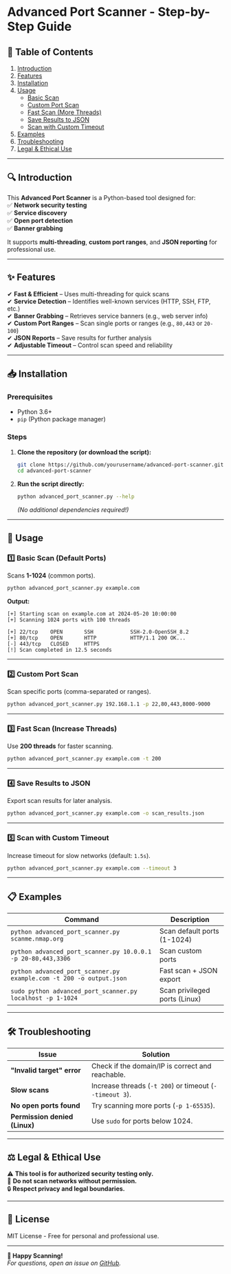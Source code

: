 # **Advanced Port Scanner - Step-by-Step Guide**  

## **📌 Table of Contents**  
1. [Introduction](#-introduction)  
2. [Features](#-features)  
3. [Installation](#-installation)  
4. [Usage](#-usage)  
   - [Basic Scan](#1-basic-scan-default-ports)  
   - [Custom Port Scan](#2-custom-port-scan)  
   - [Fast Scan (More Threads)](#3-fast-scan-increase-threads)  
   - [Save Results to JSON](#4-save-results-to-json)  
   - [Scan with Custom Timeout](#5-scan-with-custom-timeout)  
5. [Examples](#-examples)  
6. [Troubleshooting](#-troubleshooting)  
7. [Legal & Ethical Use](#-legal--ethical-use)  

---

## **🔍 Introduction**  
This **Advanced Port Scanner** is a Python-based tool designed for:  
✅ **Network security testing**  
✅ **Service discovery**  
✅ **Open port detection**  
✅ **Banner grabbing**  

It supports **multi-threading**, **custom port ranges**, and **JSON reporting** for professional use.  

---

## **✨ Features**  
✔ **Fast & Efficient** – Uses multi-threading for quick scans  
✔ **Service Detection** – Identifies well-known services (HTTP, SSH, FTP, etc.)  
✔ **Banner Grabbing** – Retrieves service banners (e.g., web server info)  
✔ **Custom Port Ranges** – Scan single ports or ranges (e.g., `80,443` or `20-100`)  
✔ **JSON Reports** – Save results for further analysis  
✔ **Adjustable Timeout** – Control scan speed and reliability  

---

## **📥 Installation**  
### **Prerequisites**  
- Python 3.6+  
- `pip` (Python package manager)  

### **Steps**  
1. **Clone the repository (or download the script):**  
   ```bash
   git clone https://github.com/yourusername/advanced-port-scanner.git
   cd advanced-port-scanner
   ```
2. **Run the script directly:**  
   ```bash
   python advanced_port_scanner.py --help
   ```
   *(No additional dependencies required!)*  

---

## **🚀 Usage**  

### **1️⃣ Basic Scan (Default Ports)**  
Scans **1-1024** (common ports).  
```bash
python advanced_port_scanner.py example.com
```
**Output:**  
```
[+] Starting scan on example.com at 2024-05-20 10:00:00  
[+] Scanning 1024 ports with 100 threads  

[+] 22/tcp    OPEN       SSH            SSH-2.0-OpenSSH_8.2  
[+] 80/tcp    OPEN       HTTP           HTTP/1.1 200 OK...  
[-] 443/tcp   CLOSED     HTTPS  
[!] Scan completed in 12.5 seconds  
```

---

### **2️⃣ Custom Port Scan**  
Scan specific ports (comma-separated or ranges).  
```bash
python advanced_port_scanner.py 192.168.1.1 -p 22,80,443,8000-9000
```

---

### **3️⃣ Fast Scan (Increase Threads)**  
Use **200 threads** for faster scanning.  
```bash
python advanced_port_scanner.py example.com -t 200
```

---

### **4️⃣ Save Results to JSON**  
Export scan results for later analysis.  
```bash
python advanced_port_scanner.py example.com -o scan_results.json
```

---

### **5️⃣ Scan with Custom Timeout**  
Increase timeout for slow networks (default: `1.5s`).  
```bash
python advanced_port_scanner.py example.com --timeout 3
```

---

## **📋 Examples**  

| Command | Description |
|---------|-------------|
| `python advanced_port_scanner.py scanme.nmap.org` | Scan default ports (1-1024) |
| `python advanced_port_scanner.py 10.0.0.1 -p 20-80,443,3306` | Scan custom ports |
| `python advanced_port_scanner.py example.com -t 200 -o output.json` | Fast scan + JSON export |
| `sudo python advanced_port_scanner.py localhost -p 1-1024` | Scan privileged ports (Linux) |

---

## **🛠 Troubleshooting**  

| Issue | Solution |
|-------|----------|
| **"Invalid target" error** | Check if the domain/IP is correct and reachable. |
| **Slow scans** | Increase threads (`-t 200`) or timeout (`--timeout 3`). |
| **No open ports found** | Try scanning more ports (`-p 1-65535`). |
| **Permission denied (Linux)** | Use `sudo` for ports below 1024. |

---

## **⚖ Legal & Ethical Use**  
⚠ **This tool is for authorized security testing only.**  
🚫 **Do not scan networks without permission.**  
🔒 **Respect privacy and legal boundaries.**  

---

## **📜 License**  
MIT License - Free for personal and professional use.  

---

**🚀 Happy Scanning!**  
*For questions, open an issue on [GitHub](https://github.com/yourusername/advanced-port-scanner).*
